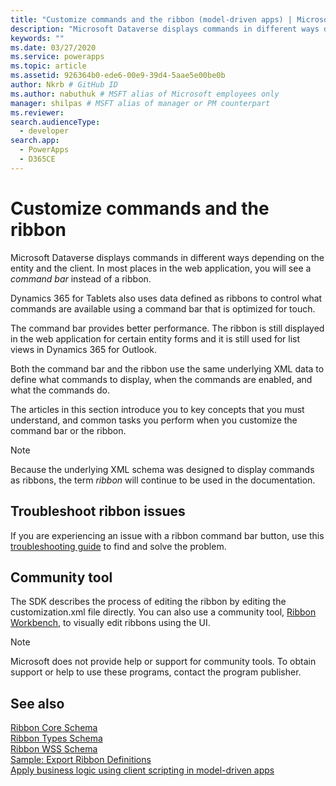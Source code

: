 ```yaml
---
title: "Customize commands and the ribbon (model-driven apps) | Microsoft Docs" # Intent and product brand in a unique string of 43-59 chars including spaces"
description: "Microsoft Dataverse displays commands in different ways depending on the entity and the client. In most places in the web application, you will see a command bar instead of a ribbon. Dynamics 365 for tablets also uses data defined as ribbons to control what commands are available using a command bar that is optimized for touch." # 115-145 characters including spaces. This abstract displays in the search result."
keywords: ""
ms.date: 03/27/2020
ms.service: powerapps
ms.topic: article
ms.assetid: 926364b0-ede6-00e9-39d4-5aae5e00be0b
author: Nkrb # GitHub ID
ms.author: nabuthuk # MSFT alias of Microsoft employees only
manager: shilpas # MSFT alias of manager or PM counterpart
ms.reviewer: 
search.audienceType: 
  - developer
search.app: 
  - PowerApps
  - D365CE
---
```


# Customize commands and the ribbon

Microsoft Dataverse displays commands in different ways depending on the entity and the client. In most places in the web application, you will see a *command bar* instead of a ribbon. 

Dynamics 365 for Tablets also uses data defined as ribbons to control what commands are available using a command bar that is optimized for touch.  
  
The command bar provides better performance. The ribbon is still displayed in the web application for certain entity forms and it is still used for list views in Dynamics 365 for Outlook.  
  
Both the command bar and the ribbon use the same underlying XML data to define what commands to display, when the commands are enabled, and what the commands do.  
  
The articles in this section introduce you to key concepts that you must understand, and common tasks you perform when you customize the command bar or the ribbon.  
  
> [!NOTE]
> Because the underlying XML schema was designed to display commands as ribbons, the term *ribbon* will continue to be used in the documentation.  
  
## Troubleshoot ribbon issues

If you are experiencing an issue with a ribbon command bar button, use this [troubleshooting guide](https://support.microsoft.com/help/4552163) to find and solve the problem.


## Community tool

The SDK describes the process of editing the ribbon by editing the customization.xml file directly. You can also use a community tool, [Ribbon Workbench](https://www.develop1.net/public/rwb/ribbonworkbench.aspx), to visually edit ribbons using the UI. 

> [!NOTE]
> Microsoft does not provide help or support for community tools. To obtain support or help to use these programs, contact the program publisher.  
  
  
## See also  

 [Ribbon Core Schema](ribbon-core-schema.md)  
 [Ribbon Types Schema](ribbon-types-schema.md)  
 [Ribbon WSS Schema](ribbon-wss-schema.md)<br/> 
 [Sample: Export Ribbon Definitions](sample-export-ribbon-definitions.md)<br/> 
 [Apply business logic using client scripting in model-driven apps](client-scripting.md)
